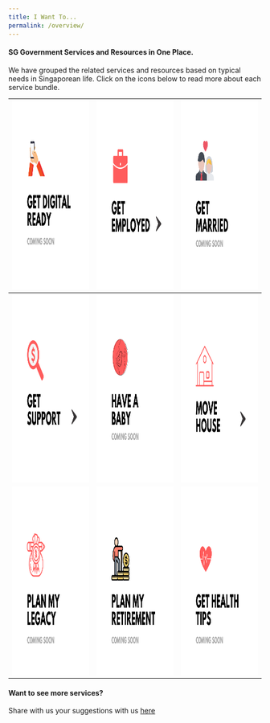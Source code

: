 ```yaml
---
title: I Want To...
permalink: /overview/
---
```


#### SG Government Services and Resources in One Place.

We have grouped the related services and resources based on typical needs in Singaporean life. Click on the icons below to read more about each service bundle.

<div class="tg-wrap"><table class="tg">
<thead>
  <tr>
     <th class="tg-baqh"><a href=""><img src="/images/06-digital-ready(coming soon).png" alt="Coming Soon" width="375" height="375"></th>
    <th class="tg-baqh"><a href="https://articles.life.gov.sg/financial-support-workers-self-employed/"><img src="/images/01-get-employed.png" alt="Employment Support" width="375" height="375"></th>
    <th class="tg-baqh"><a href=""><img src="/images/03-get-married(comingsoon).png" alt="Coming Soon" width="375" height="375"></th>
  </tr>
</thead>
<tbody>
  <tr>
    <td class="tg-baqh"><a href=""><img src="/images/02-get-support.png" alt="Govt Schemes and Benefits" width="375" height="375"></td>
    <td class="tg-baqh"><a href=""><img src="/images/04-have-baby(coming soon).png" alt="Coming Soon" width="375" height="375"></td>
    <td class="tg-baqh"><a href="/_servicebundles/00-buy-from-hdb-overview.md"><img src="/images/05-move-house.png" alt="Housing and Property" width="375" height="375"></td>
  </tr>
  <tr>
    <td class="tg-baqh"><a href=""><img src="/images/07-plan-legacy (coming soon).png" alt="Coming Soon" width="375" height="375"></td>
    <td class="tg-baqh"><a href=""><img src="/images/08-plan-retirement(coming soon).png" alt="CPF and Retirement" width="375" height="375"></td>
    <td class="tg-baqh"><a href=""><img src="/images/09-stay-healthy(coming soon).png" alt="Coming Soon" width="375" height="375"></td>
  </tr>
</tbody>
</table></div>

#### Want to see more services?

Share with us your suggestions with us [here](https://form.gov.sg/5ed0995e42ee5f00110e10cc)

